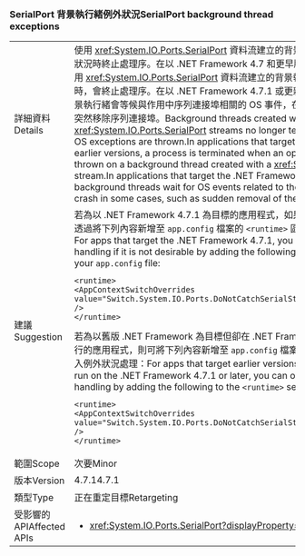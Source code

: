 ### <a name="serialport-background-thread-exceptions"></a><span data-ttu-id="c413c-101">SerialPort 背景執行緒例外狀況</span><span class="sxs-lookup"><span data-stu-id="c413c-101">SerialPort background thread exceptions</span></span>

|   |   |
|---|---|
|<span data-ttu-id="c413c-102">詳細資料</span><span class="sxs-lookup"><span data-stu-id="c413c-102">Details</span></span>|<span data-ttu-id="c413c-103">使用 <xref:System.IO.Ports.SerialPort> 資料流建立的背景執行緒不會再於 OS 擲回例外狀況時終止處理序。在以 .NET Framework 4.7 和更早版本為目標的應用程式中，當使用 <xref:System.IO.Ports.SerialPort> 資料流建立的背景執行緒擲回作業系統例外狀況時，會終止處理序。在以 .NET Framework 4.7.1 或更新版本為目標的應用程式中，背景執行緒會等候與作用中序列連接埠相關的 OS 事件，在某些情況下可能會損毀，例如突然移除序列連接埠。</span><span class="sxs-lookup"><span data-stu-id="c413c-103">Background threads created with <xref:System.IO.Ports.SerialPort> streams no longer terminate the process when OS exceptions are thrown.In applications that target the .NET Framework 4.7 and earlier versions, a process is terminated when an operating system exception is thrown on a background thread created with a <xref:System.IO.Ports.SerialPort> stream.In applications that target the .NET Framework 4.7.1 or a later version, background threads wait for OS events related to the active serial port and could crash in some cases, such as sudden removal of the serial port.</span></span>|
|<span data-ttu-id="c413c-104">建議</span><span class="sxs-lookup"><span data-stu-id="c413c-104">Suggestion</span></span>|<span data-ttu-id="c413c-105">若為以 .NET Framework 4.7.1 為目標的應用程式，如果不需要例外狀況處理，您可以透過將下列內容新增至 <code>app.config</code> 檔案的 <code>&lt;runtime&gt;</code> 區段以選擇退出例外狀況處理︰</span><span class="sxs-lookup"><span data-stu-id="c413c-105">For apps that target the .NET Framework 4.7.1, you can opt out of the exception handling if it is not desirable by adding the following to the <code>&lt;runtime&gt;</code> section of your <code>app.config</code> file:</span></span><pre><code class="language-xml">&lt;runtime&gt;&#13;&#10;&lt;AppContextSwitchOverrides value=&quot;Switch.System.IO.Ports.DoNotCatchSerialStreamThreadExceptions=true&quot; /&gt;&#13;&#10;&lt;/runtime&gt;&#13;&#10;</code></pre><span data-ttu-id="c413c-106">若為以舊版 .NET Framework 為目標但卻在 .NET Framework 4.7.1 或更新版本上執行的應用程式，則可將下列內容新增至 <code>app.config</code> 檔案的 <code>&lt;runtime&gt;</code> 區段，以選擇加入例外狀況處理：</span><span class="sxs-lookup"><span data-stu-id="c413c-106">For apps that target earlier versions of the .NET Framework but run on the .NET Framework 4.7.1 or later, you can opt in to the exception handling by adding the following to the <code>&lt;runtime&gt;</code> section of your <code>app.config</code> file:</span></span><pre><code class="language-xml">&lt;runtime&gt;&#13;&#10;&lt;AppContextSwitchOverrides value=&quot;Switch.System.IO.Ports.DoNotCatchSerialStreamThreadExceptions=false&quot; /&gt;&#13;&#10;&lt;/runtime&gt;&#13;&#10;</code></pre>|
|<span data-ttu-id="c413c-107">範圍</span><span class="sxs-lookup"><span data-stu-id="c413c-107">Scope</span></span>|<span data-ttu-id="c413c-108">次要</span><span class="sxs-lookup"><span data-stu-id="c413c-108">Minor</span></span>|
|<span data-ttu-id="c413c-109">版本</span><span class="sxs-lookup"><span data-stu-id="c413c-109">Version</span></span>|<span data-ttu-id="c413c-110">4.7.1</span><span class="sxs-lookup"><span data-stu-id="c413c-110">4.7.1</span></span>|
|<span data-ttu-id="c413c-111">類型</span><span class="sxs-lookup"><span data-stu-id="c413c-111">Type</span></span>|<span data-ttu-id="c413c-112">正在重定目標</span><span class="sxs-lookup"><span data-stu-id="c413c-112">Retargeting</span></span>|
|<span data-ttu-id="c413c-113">受影響的 API</span><span class="sxs-lookup"><span data-stu-id="c413c-113">Affected APIs</span></span>|<ul><li><xref:System.IO.Ports.SerialPort?displayProperty=nameWithType></li></ul>|

